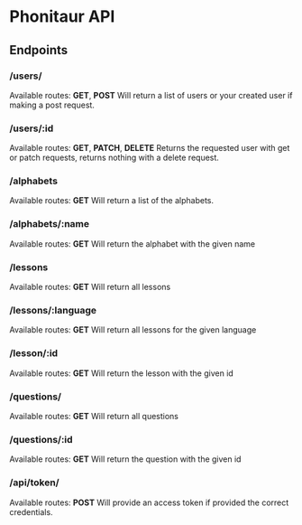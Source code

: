 # Phonitaur API

## Endpoints

### /users/
Available routes: __GET__, __POST__
Will return a list of users or your created user if making a post request.

### /users/:id
Available routes: __GET__, __PATCH__, __DELETE__
Returns the requested user with get or patch requests, returns nothing with a delete request.

### /alphabets
Available routes: __GET__
Will return a list of the alphabets.

### /alphabets/:name
Available routes: __GET__
Will return the alphabet with the given name

### /lessons
Available routes: __GET__
Will return all lessons

### /lessons/:language
Available routes: __GET__
Will return all lessons for the given language

### /lesson/:id
Available routes: __GET__
Will return the lesson with the given id

### /questions/
Available routes: __GET__
Will return all questions

### /questions/:id
Available routes: __GET__
Will return the question with the given id

### /api/token/
Available routes: __POST__
Will provide an access token if provided the correct credentials.
